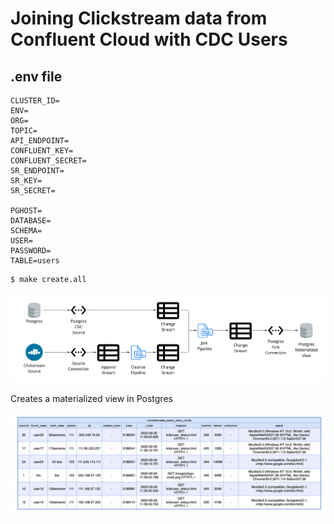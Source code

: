 # Joining Clickstream data from Confluent Cloud with CDC Users

## .env file
```properties
CLUSTER_ID=
ENV=
ORG=
TOPIC=
API_ENDPOINT=
CONFLUENT_KEY=
CONFLUENT_SECRET=
SR_ENDPOINT=
SR_KEY=
SR_SECRET=

PGHOST=
DATABASE=
SCHEMA=
USER=
PASSWORD=
TABLE=users

```

```bash
$ make create.all
```

![alt](images/confluent.jpg)

Creates a materialized view in Postgres

![alt](images/pg-view.jpg)